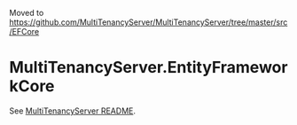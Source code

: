Moved to https://github.com/MultiTenancyServer/MultiTenancyServer/tree/master/src/EFCore

# MultiTenancyServer.EntityFrameworkCore

See [MultiTenancyServer README](https://github.com/MultiTenancyServer/MultiTenancyServer).
